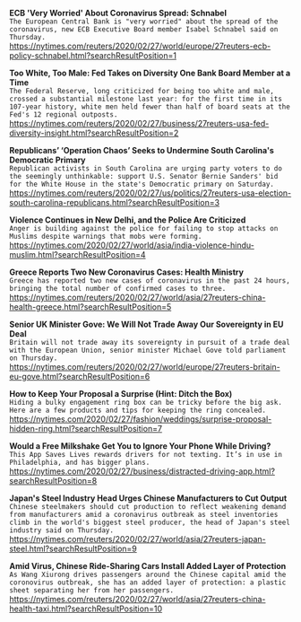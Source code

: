 **ECB 'Very Worried' About Coronavirus Spread: Schnabel**\
`The European Central Bank is "very worried" about the spread of the coronavirus, new ECB Executive Board member Isabel Schnabel said on Thursday. `\
https://nytimes.com/reuters/2020/02/27/world/europe/27reuters-ecb-policy-schnabel.html?searchResultPosition=1

**Too White, Too Male: Fed Takes on Diversity One Bank Board Member at a Time**\
`The Federal Reserve, long criticized for being too white and male, crossed a substantial milestone last year: for the first time in its 107-year history, white men held fewer than half of board seats at the Fed's 12 regional outposts.`\
https://nytimes.com/reuters/2020/02/27/business/27reuters-usa-fed-diversity-insight.html?searchResultPosition=2

**Republicans’ ‘Operation Chaos’ Seeks to Undermine South Carolina's Democratic Primary**\
`Republican activists in South Carolina are urging party voters to do the seemingly unthinkable: support U.S. Senator Bernie Sanders' bid for the White House in the state's Democratic primary on Saturday.`\
https://nytimes.com/reuters/2020/02/27/us/politics/27reuters-usa-election-south-carolina-republicans.html?searchResultPosition=3

**Violence Continues in New Delhi, and the Police Are Criticized**\
`Anger is building against the police for failing to stop attacks on Muslims despite warnings that mobs were forming.`\
https://nytimes.com/2020/02/27/world/asia/india-violence-hindu-muslim.html?searchResultPosition=4

**Greece Reports Two New Coronavirus Cases: Health Ministry**\
`Greece has reported two new cases of coronavirus in the past 24 hours, bringing the total number of confirmed cases to three.`\
https://nytimes.com/reuters/2020/02/27/world/asia/27reuters-china-health-greece.html?searchResultPosition=5

**Senior UK Minister Gove: We Will Not Trade Away Our Sovereignty in EU Deal**\
`Britain will not trade away its sovereignty in pursuit of a trade deal with the European Union, senior minister Michael Gove told parliament on Thursday.`\
https://nytimes.com/reuters/2020/02/27/world/europe/27reuters-britain-eu-gove.html?searchResultPosition=6

**How to Keep Your Proposal a Surprise (Hint: Ditch the Box)**\
`Hiding a bulky engagement ring box can be tricky before the big ask. Here are a few products and tips for keeping the ring concealed.`\
https://nytimes.com/2020/02/27/fashion/weddings/surprise-proposal-hidden-ring.html?searchResultPosition=7

**Would a Free Milkshake Get You to Ignore Your Phone While Driving?**\
`This App Saves Lives rewards drivers for not texting. It’s in use in Philadelphia, and has bigger plans.`\
https://nytimes.com/2020/02/27/business/distracted-driving-app.html?searchResultPosition=8

**Japan's Steel Industry Head Urges Chinese Manufacturers to Cut Output**\
`Chinese steelmakers should cut production to reflect weakening demand from manufacturers amid a coronavirus outbreak as steel inventories climb in the world's biggest steel producer, the head of Japan's steel industry said on Thursday.`\
https://nytimes.com/reuters/2020/02/27/world/asia/27reuters-japan-steel.html?searchResultPosition=9

**Amid Virus, Chinese Ride-Sharing Cars Install Added Layer of Protection**\
`As Wang Xiurong drives passengers around the Chinese capital amid the coronovirus outbreak, she has an added layer of protection: a plastic sheet separating her from her passengers.`\
https://nytimes.com/reuters/2020/02/27/world/asia/27reuters-china-health-taxi.html?searchResultPosition=10

